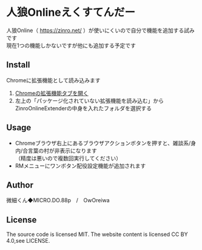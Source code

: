 人狼Onlineえくすてんだー
====
人狼Online（ https://zinro.net/ ）が使いにくいので自分で機能を追加する試みです  
現在1つの機能しかないですが他にも追加する予定です

Install
----
Chromeに拡張機能として読み込みます  
1. [Chromeの拡張機能タブを開く](chrome://extensions/)
2. 左上の「パッケージ化されていない拡張機能を読み込む」からZinroOnlineExtenderの中身を入れたフォルダを選択する

Usage
----
* Chromeブラウザ右上にあるブラウザアクションボタンを押すと、雑談系/身内/合言葉の村が非表示になります  
（精度は悪いので複数回実行してください）
* RMメニューにワンボタン配役設定機能が追加されます

Author
----
微細くん◆MICRO.DO.88p　/　OwOreiwa

License
----
The source code is licensed MIT. The website content is licensed CC BY 4.0,see LICENSE.
